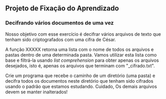 ## Projeto de Fixação do Aprendizado

### Decifrando vários documentos de uma vez

Nosso objetivo com esse exercício é decifrar vários arquivos de texto que tenham sido criptografados com uma cifra de César.

A função XXXXX retorna uma lista com o nome de todos os arquivos e pastas dentro de uma determinada pasta. Vamos utilizar esta lista como base e filtrá-la usando *list comprehension* para obter apenas os arquivos desejados, isto é, apenas os arquivos que terminam com "\_cifrado.txt".

Crie um programa que recebe o caminho de um diretório (uma pasta) e decifra todos os documentos neste diretório que tenham sido cifrados usando o padrão que estamos estudando. Cuidado, Os demais arquivos devem se manter inalterados!
